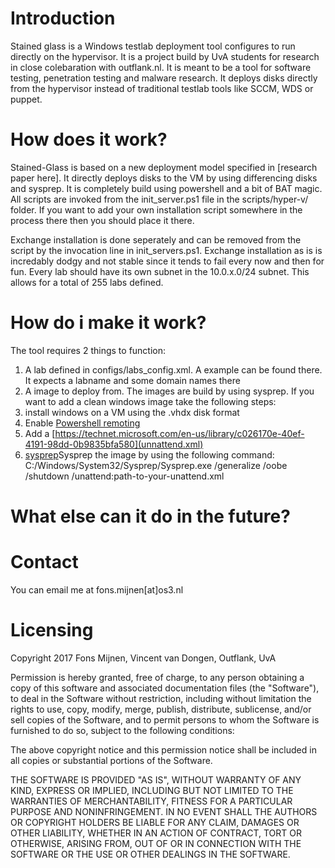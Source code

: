 # Introduction
Stained glass is a Windows testlab deployment tool configures to run directly on the hypervisor. It is a project build by UvA students for research in close colebaration with outflank.nl. It is meant to be a tool for software testing, penetration testing and malware research. It deploys disks directly from the hypervisor instead of traditional testlab tools like SCCM, WDS or puppet. 

# How does it work?

Stained-Glass is based on a new deployment model specified in [research paper here]. It directly deploys disks to the VM by using differencing disks and sysprep. It is completely build using powershell and a bit of BAT magic. All scripts are invoked from the init_server.ps1 file in the scripts/hyper-v/ folder. If you want to add your own installation script somewhere in the process there then you should place it there.

Exchange installation is done seperately and can be removed from the script by the invocation line in init_servers.ps1. Exchange installation as is is incredably dodgy and not stable since it tends to fail every now and then for fun. Every lab should have its own subnet in the 10.0.x.0/24 subnet. This allows for a total of 255 labs defined.

# How do i make it work?

The tool requires 2 things to function:

1. A lab defined in configs/labs_config.xml. A example can be found there. It expects a labname and some domain names there
2. A image to deploy from. The images are build by using sysprep. If you want to add a clean windows image take the following steps:
  1. install windows on a VM using the .vhdx disk format
  2. Enable [Powershell remoting](https://msdn.microsoft.com/en-us/powershell/reference/4.0/microsoft.powershell.core/enable-psremoting)
  3. Add a [https://technet.microsoft.com/en-us/library/c026170e-40ef-4191-98dd-0b9835bfa580](unnattend.xml)
  4. [sysprep](https://technet.microsoft.com/en-us/library/cc721940(v=ws.10).aspx)Sysprep the image by using the following command: C:/Windows/System32/Sysprep/Sysprep.exe /generalize /oobe /shutdown /unattend:path-to-your-unattend.xml




# What else can it do in the future?

# Contact

You can email me at fons.mijnen[at]os3.nl

# Licensing

Copyright 2017 Fons Mijnen, Vincent van Dongen, Outflank, UvA

Permission is hereby granted, free of charge, to any person obtaining a copy of this software and associated documentation files (the "Software"), to deal in the Software without restriction, including without limitation the rights to use, copy, modify, merge, publish, distribute, sublicense, and/or sell copies of the Software, and to permit persons to whom the Software is furnished to do so, subject to the following conditions:

The above copyright notice and this permission notice shall be included in all copies or substantial portions of the Software.

THE SOFTWARE IS PROVIDED "AS IS", WITHOUT WARRANTY OF ANY KIND, EXPRESS OR IMPLIED, INCLUDING BUT NOT LIMITED TO THE WARRANTIES OF MERCHANTABILITY, FITNESS FOR A PARTICULAR PURPOSE AND NONINFRINGEMENT. IN NO EVENT SHALL THE AUTHORS OR COPYRIGHT HOLDERS BE LIABLE FOR ANY CLAIM, DAMAGES OR OTHER LIABILITY, WHETHER IN AN ACTION OF CONTRACT, TORT OR OTHERWISE, ARISING FROM, OUT OF OR IN CONNECTION WITH THE SOFTWARE OR THE USE OR OTHER DEALINGS IN THE SOFTWARE.

